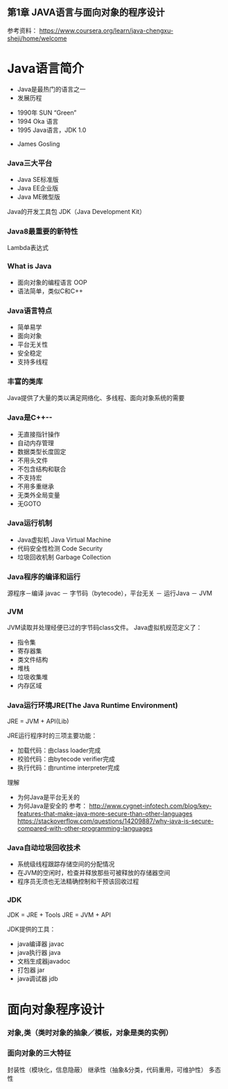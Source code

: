 第1章 JAVA语言与面向对象的程序设计
-------------------------------------------

参考资料：
https://www.coursera.org/learn/java-chengxu-sheji/home/welcome

# Java语言简介
- Java是最热门的语言之一
- 发展历程
 * 1990年 SUN “Green”
 * 1994 Oka 语言
 * 1995 Java语言，JDK 1.0
- James Gosling

### Java三大平台
- Java SE标准版
- Java EE企业版
- Java ME微型版

Java的开发工具包 JDK（Java Development Kit）

### Java8最重要的新特性
Lambda表达式

### What is Java
- 面向对象的编程语言 OOP
- 语法简单，类似C和C++

### Java语言特点
- 简单易学
- 面向对象
- 平台无关性
- 安全稳定
- 支持多线程

### 丰富的类库
Java提供了大量的类以满足网络化、多线程、面向对象系统的需要

### Java是C++--
- 无直接指针操作
- 自动内存管理
- 数据类型长度固定
- 不用头文件
- 不包含结构和联合
- 不支持宏
- 不用多重继承
- 无类外全局变量
- 无GOTO

### Java运行机制
- Java虚拟机 Java Virtual Machine
- 代码安全性检测 Code Security
- 垃圾回收机制 Garbage Collection

### Java程序的编译和运行
源程序－编译 javac － 字节码（bytecode），平台无关 － 运行Java － JVM

### JVM
JVM读取并处理经便已过的字节码class文件。
Java虚拟机规范定义了：
- 指令集
- 寄存器集
- 类文件结构
- 堆栈
- 垃圾收集堆
- 内存区域

### Java运行环境JRE(The Java Runtime Environment)
JRE = JVM + API(Lib)

JRE运行程序时的三项主要功能：
- 加载代码：由class loader完成
- 校验代码：由bytecode verifier完成
- 执行代码：由runtime interpreter完成

理解
- 为何Java是平台无关的
- 为何Java是安全的
参考：
http://www.cygnet-infotech.com/blog/key-features-that-make-java-more-secure-than-other-languages
https://stackoverflow.com/questions/14209887/why-java-is-secure-compared-with-other-programming-languages

### Java自动垃圾回收技术
- 系统级线程跟踪存储空间的分配情况
- 在JVM的空闲时，检查并释放那些可被释放的存储器空间
- 程序员无须也无法精确控制和干预该回收过程

### JDK
JDK = JRE + Tools
JRE = JVM + API

JDK提供的工具：
- java编译器 javac
- java执行器 java
- 文档生成器javadoc
- 打包器 jar
- java调试器 jdb

# 面向对象程序设计
### 对象,类（类时对象的抽象／模板，对象是类的实例）

### 面向对象的三大特征
封装性（模块化，信息隐蔽）
继承性（抽象&分类，代码重用，可维护性）
多态性
